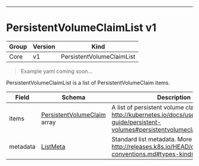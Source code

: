 

-----------
# PersistentVolumeClaimList v1

Group        | Version     | Kind
------------ | ---------- | -----------
Core | v1 | PersistentVolumeClaimList







> Example yaml coming soon...


PersistentVolumeClaimList is a list of PersistentVolumeClaim items.



Field        | Schema     | Description
------------ | ---------- | -----------
items | [PersistentVolumeClaim](#persistentvolumeclaim-v1) array | A list of persistent volume claims. More info: http://kubernetes.io/docs/user-guide/persistent-volumes#persistentvolumeclaims
metadata | [ListMeta](#listmeta-unversioned) | Standard list metadata. More info: http://releases.k8s.io/HEAD/docs/devel/api-conventions.md#types-kinds






